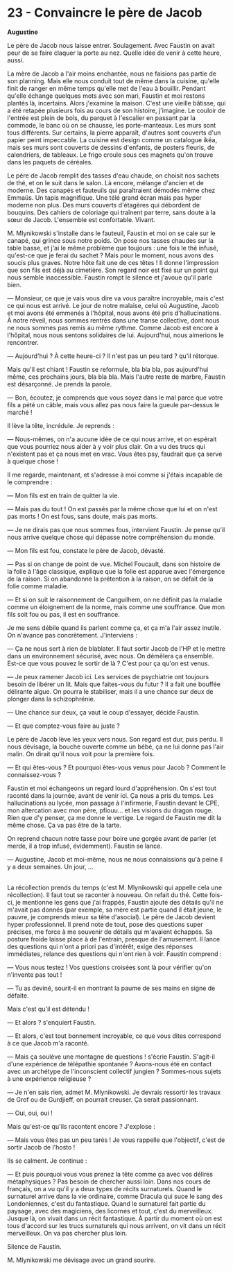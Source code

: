 # 23 - Convaincre le père de Jacob

**Augustine**

Le père de Jacob nous laisse entrer.
Soulagement.
Avec Faustin on avait peur de se faire claquer la porte au nez.
Quelle idée de venir à cette heure, aussi.

La mère de Jacob a l'air moins enchantée, nous ne faisions pas partie de son planning.
Mais elle nous conduit tout de même dans la cuisine, qu'elle finit de ranger en même temps qu'elle met de l'eau à bouillir.
Pendant qu'elle échange quelques mots avec son mari, Faustin et moi restons plantés là, incertains.
Alors j'examine la maison.
C'est une vieille bâtisse, qui a été retapée plusieurs fois au cours de son histoire, j'imagine.
Le couloir de l'entrée est plein de bois, du parquet à l'escalier en passant par la commode, le banc où on se chausse, les porte-manteaux.
Les murs sont tous différents.
Sur certains, la pierre apparaît, d'autres sont couverts d'un papier peint impeccable.
La cuisine est design comme un catalogue ikéa, mais ses murs sont couverts de dessins d'enfants, de posters fleuris, de calendriers, de tableaux.
Le frigo croule sous ces magnets qu'on trouve dans les paquets de céréales.

Le père de Jacob remplit des tasses d'eau chaude, on choisit nos sachets de thé, et on le suit dans le salon.
Là encore, mélange d'ancien et de moderne.
Des canapés et fauteuils qui paraîtraient démodés même chez Emmaüs.
Un tapis magnifique.
Une télé grand écran mais pas hyper moderne non plus.
Des murs couverts d'étagères qui débordent de bouquins.
Des cahiers de coloriage qui traînent par terre, sans doute à la sœur de Jacob.
L'ensemble est confortable.
Vivant.

M. Mlynikowski s'installe dans le fauteuil, Faustin et moi on se cale sur le canapé, qui grince sous notre poids.
On pose nos tasses chaudes sur la table basse, et j'ai le même problème que toujours :
une fois le thé infusé, qu'est-ce que je ferai du sachet ?
Mais pour le moment, nous avons des soucis plus graves.
Notre hôte fait une de ces têtes !
Il donne l'impression que son fils est déjà au cimetière.
Son regard noir est fixé sur un point qui nous semble inaccessible.
Faustin rompt le silence et j'avoue qu'il parle bien.

— Monsieur, ce que je vais vous dire va vous paraître incroyable, mais c'est ce qui nous est arrivé.
Le jour de notre malaise, celui où Augustine, Jacob et moi avons été emmenés à l'hôpital, nous avons été pris d'hallucinations.
À notre réveil, nous sommes rentrés dans une transe collective, dont nous ne nous sommes pas remis au même rythme.
Comme Jacob est encore à l'hôpital, nous nous sentons solidaires de lui.
Aujourd'hui, nous aimerions le rencontrer.

— Aujourd'hui ?
À cette heure-ci ?
Il n'est pas un peu tard ?
qu'il rétorque.

Mais qu'il est chiant !
Faustin se reformule, bla bla bla, pas aujourd'hui même, ces prochains jours, bla bla bla.
Mais l'autre reste de marbre, Faustin est désarçonné.
Je prends la parole.

— Bon, écoutez, je comprends que vous soyez dans le mal parce que votre fils a pété un câble, mais vous allez pas nous faire la gueule par-dessus le marché !

Il lève la tête, incrédule.
Je reprends :

— Nous-mêmes, on n'a aucune idée de ce qui nous arrive, et on espérait que vous pourriez nous aider à y voir plus clair.
On a vu des trucs qui n'existent pas et ça nous met en vrac.
Vous êtes psy, faudrait que ça serve à quelque chose !

Il me regarde, maintenant, et s'adresse à moi comme si j'étais incapable de le comprendre :

— Mon fils est en train de quitter la vie.

— Mais pas du tout !
On est passés par la même chose que lui et on n'est pas morts !
On est fous, sans doute, mais pas morts.

— Je ne dirais pas que nous sommes fous, intervient Faustin.
Je pense qu'il nous arrive quelque chose qui dépasse notre compréhension du monde.

— Mon fils est fou, constate le père de Jacob, dévasté.

— Pas si on change de point de vue.
Michel Foucault, dans son histoire de la folie à l'âge classique, explique que la folie est apparue avec l'émergence de la raison.
Si on abandonne la prétention à la raison, on se défait de la folie comme maladie.

— Et si on suit le raisonnement de Canguilhem, on ne définit pas la maladie comme un éloignement de la norme, mais comme une souffrance.
Que mon fils soit fou ou pas, il est en souffrance.

Je me sens débile quand ils parlent comme ça, et ça m'a l'air assez inutile.
On n'avance pas concrètement.
J'interviens :

— Ça ne nous sert à rien de blablater.
Il faut sortir Jacob de l'HP et le mettre dans un environnement sécurisé, avec nous.
On démêlera ça ensemble.
Est-ce que vous pouvez le sortir de là ?
C'est pour ça qu'on est venus.

— Je peux ramener Jacob ici.
Les services de psychiatrie ont toujours besoin de libérer un lit.
Mais que faites-vous du futur ?
Il a fait une bouffée délirante aïgue.
On pourra le stabiliser, mais il a une chance sur deux de plonger dans la schizophrénie.

— Une chance sur deux, ça vaut le coup d'essayer, décide Faustin.

— Et que comptez-vous faire au juste ?

Le père de Jacob lève les yeux vers nous.
Son regard est dur, puis perdu.
Il nous dévisage, la bouche ouverte comme un bébé, ça ne lui donne pas l'air malin.
On dirait qu'il nous voit pour la première fois.

— Et qui êtes-vous ?
Et pourquoi êtes-vous venus pour Jacob ?
Comment le connaissez-vous ?

Faustin et moi échangeons un regard lourd d'appréhension.
On s'est tout raconté dans la journée, avant de venir ici.
Ça nous a pris du temps.
Les hallucinations au lycée, mon passage à l'infirmerie, Faustin devant le CPE, mon altercation avec mon père, pfiouu... et les visions du dragon rouge.
Rien que d'y penser, ça me donne le vertige.
Le regard de Faustin me dit la même chose.
Ça va pas être de la tarte.

On reprend chacun notre tasse pour boire une gorgée avant de parler (et merde, il a trop infusé, évidemment).
Faustin se lance.

— Augustine, Jacob et moi-même, nous ne nous connaissions qu'à peine il y a deux semaines.
Un jour, ... <br /><br />

La récollection prends du temps (c'est M. Mlynikowski qui appelle cela une récollection).
Il faut tout se raconter à nouveau.
On refait du thé.
Cette fois-ci, je mentionne les gens que j'ai frappés, Faustin ajoute des détails qu'il ne m'avait pas donnés (par exemple, sa mère est partie quand il était jeune, le pauvre, je comprends mieux sa tête d'asocial).
Le père de Jacob devient hyper professionnel.
Il prend note de tout, pose des questions super précises, me force à me souvenir de détails qui m'avaient échappés.
Sa posture froide laisse place à de l'entrain, presque de l'amusement.
Il lance des questions qui n'ont a priori pas d'intérêt, exige des réponses immédiates, relance des questions qui n'ont rien à voir.
Faustin comprend :

— Vous nous testez !
Vos questions croisées sont là pour vérifier qu'on n'invente pas tout !

— Tu as deviné, sourit-il en montrant la paume de ses mains en signe de défaite.

Mais c'est qu'il est détendu !

— Et alors ? s'enquiert Faustin.

— Et alors, c'est tout bonnement incroyable, ce que vous dites correspond à ce que Jacob m'a raconté.

— Mais ça soulève une montagne de questions ! s'écrie Faustin.
S'agit-il d'une expérience de télépathie spontanée ?
Avons-nous été en contact avec un archétype de l'inconscient collectif jungien ?
Sommes-nous sujets à une expérience religieuse ?

— Je n'en sais rien, admet M. Mlynikowski.
Je devrais ressortir les travaux de Grof ou de Gurdjieff, on pourrait creuser.
Ça serait passionnant.

— Oui, oui, oui !

Mais qu'est-ce qu'ils racontent encore ?
J'explose :

— Mais vous êtes pas un peu tarés !
Je vous rappelle que l'objectif, c'est de sortir Jacob de l'hosto !

Ils se calment.
Je continue :

— Et puis pourquoi vous vous prenez la tête comme ça avec vos délires métaphysiques ?
Pas besoin de chercher aussi loin.
Dans nos cours de français, on a vu qu'il y a deux types de récits surnaturels.
Quand le surnaturel arrive dans la vie ordinaire, comme Dracula qui suce le sang des Londoniennes, c'est du fantastique.
Quand le surnaturel fait partie du paysage, avec des magiciens, des licornes et tout, c'est du merveilleux.
Jusque là, on vivait dans un récit fantastique.
À partir du moment où on est tous d'accord sur les trucs surnaturels qui nous arrivent, on vit dans un récit merveilleux.
On va pas chercher plus loin.

Silence de Faustin.

M. Mlynikowski me dévisage avec un grand sourire.
